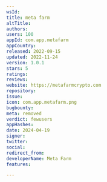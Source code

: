 ```yaml
---
wsId: 
title: meta farm
altTitle: 
authors: 
users: 100
appId: com.app.metafarm
appCountry: 
released: 2022-09-15
updated: 2022-11-24
version: 1.0.1
stars: 5
ratings: 
reviews: 
website: https://metafarmcrypto.com
repository: 
issue: 
icon: com.app.metafarm.png
bugbounty: 
meta: removed
verdict: fewusers
appHashes: 
date: 2024-04-19
signer: 
twitter: 
social: 
redirect_from: 
developerName: Meta Farm
features: 

---
```


